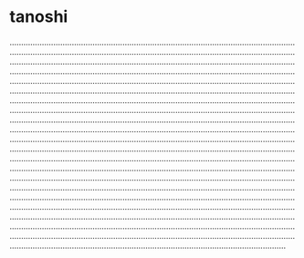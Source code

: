 # tanoshi

....................................................................................................................................................................................................................................................................................................................................................................................................................................................................................................................................................................................................................................................................................................................................................................................................................................................................................................................................................................................................................................................................................................................................................................................................................................................................................................................................................................................................................................................................................................................................................................................................................................................................................................................................................................................................................................................................................................................................................................................................................................................................................................................................................................................................................................................................................................................................................................................................................................................................................................................................................................................................................................................................................................................................................................................................................................